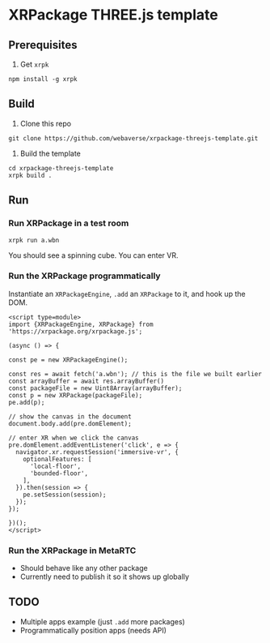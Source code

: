 # XRPackage THREE.js template

## Prerequisites

1. Get `xrpk`

```
npm install -g xrpk
```

## Build

1. Clone this repo

```
git clone https://github.com/webaverse/xrpackage-threejs-template.git
```

1. Build the template

```
cd xrpackage-threejs-template
xrpk build .
```

## Run

### Run XRPackage in a test room

```
xrpk run a.wbn
```

You should see a spinning cube. You can enter VR.

### Run the XRPackage programmatically

Instantiate an `XRPackageEngine`, `.add` an `XRPackage` to it, and hook up the DOM.

```
<script type=module>
import {XRPackageEngine, XRPackage} from 'https://xrpackage.org/xrpackage.js';

(async () => {

const pe = new XRPackageEngine();

const res = await fetch('a.wbn'); // this is the file we built earlier
const arrayBuffer = await res.arrayBuffer()
const packageFile = new Uint8Array(arrayBuffer);
const p = new XRPackage(packageFile);
pe.add(p);

// show the canvas in the document
document.body.add(pre.domElement);

// enter XR when we click the canvas
pre.domElement.addEventListener('click', e => {
  navigator.xr.requestSession('immersive-vr', {
    optionalFeatures: [
      'local-floor',
      'bounded-floor',
    ],
  }).then(session => {
    pe.setSession(session);
  });
});

})();
</script>
```

### Run the XRPackage in MetaRTC

- Should behave like any other package
- Currently need to publish it so it shows up globally

## TODO

- Multiple apps example (just `.add` more packages)
- Programmatically position apps (needs API)